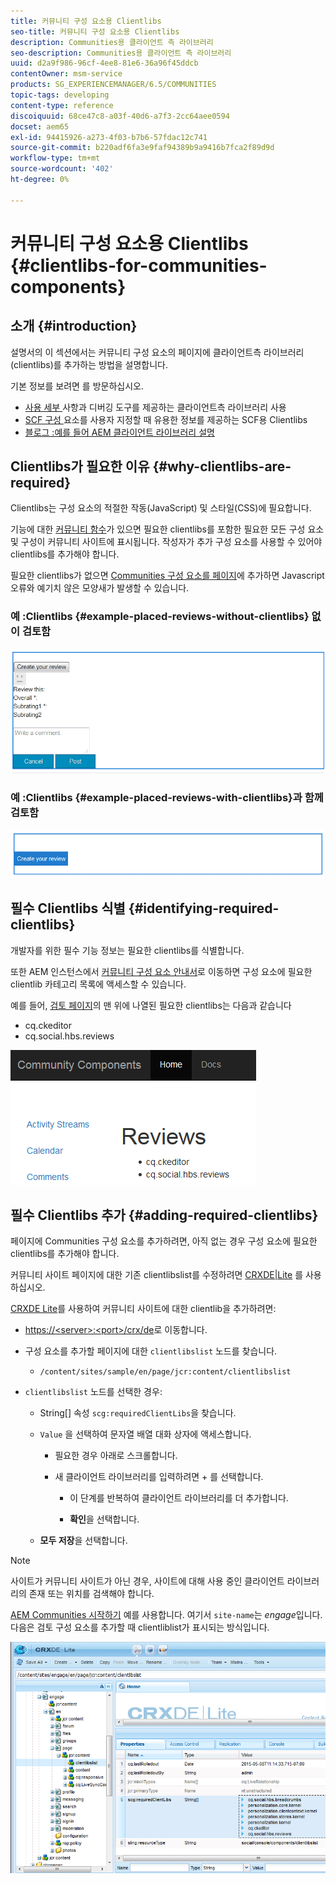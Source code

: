```yaml
---
title: 커뮤니티 구성 요소용 Clientlibs
seo-title: 커뮤니티 구성 요소용 Clientlibs
description: Communities용 클라이언트 측 라이브러리
seo-description: Communities용 클라이언트 측 라이브러리
uuid: d2a9f986-96cf-4ee8-81e6-36a96f45ddcb
contentOwner: msm-service
products: SG_EXPERIENCEMANAGER/6.5/COMMUNITIES
topic-tags: developing
content-type: reference
discoiquuid: 68ce47c8-a03f-40d6-a7f3-2cc64aee0594
docset: aem65
exl-id: 94415926-a273-4f03-b7b6-57fdac12c741
source-git-commit: b220adf6fa3e9faf94389b9a9416b7fca2f89d9d
workflow-type: tm+mt
source-wordcount: '402'
ht-degree: 0%

---
```


# 커뮤니티 구성 요소용 Clientlibs {#clientlibs-for-communities-components}

## 소개 {#introduction}

설명서의 이 섹션에서는 커뮤니티 구성 요소의 페이지에 클라이언트측 라이브러리(clientlibs)를 추가하는 방법을 설명합니다.

기본 정보를 보려면 를 방문하십시오.

* [사용 세부 ](/help/sites-developing/clientlibs.md) 사항과 디버깅 도구를 제공하는 클라이언트측 라이브러리 사용
* [SCF 구성 ](/help/communities/client-customize.md#clientlibs) 요소를 사용자 지정할 때 유용한 정보를 제공하는 SCF용 Clientlibs
* [블로그 :예를 들어 AEM 클라이언트 라이브러리 설명](https://blogs.adobe.com/experiencedelivers/experience-management/clientlibs-explained-example/)

## Clientlibs가 필요한 이유 {#why-clientlibs-are-required}

Clientlibs는 구성 요소의 적절한 작동(JavaScript) 및 스타일(CSS)에 필요합니다.

기능에 대한 [커뮤니티 함수](/help/communities/functions.md)가 있으면 필요한 clientlibs를 포함한 필요한 모든 구성 요소 및 구성이 커뮤니티 사이트에 표시됩니다. 작성자가 추가 구성 요소를 사용할 수 있어야 clientlibs를 추가해야 합니다.

필요한 clientlibs가 없으면 [Communities 구성 요소를 페이지](/help/communities/author-communities.md)에 추가하면 Javascript 오류와 예기치 않은 모양새가 발생할 수 있습니다.

### 예 :Clientlibs {#example-placed-reviews-without-clientlibs} 없이 검토함

![평가](assets/placed-reviews.png)

### 예 :Clientlibs {#example-placed-reviews-with-clientlibs}과 함께 검토함

![reviews-clientlibs](assets/reviews-clientlibs.png)

## 필수 Clientlibs 식별 {#identifying-required-clientlibs}

개발자를 위한 필수 기능 정보는 필요한 clientlibs를 식별합니다.

또한 AEM 인스턴스에서 [커뮤니티 구성 요소 안내서](/help/communities/components-guide.md)로 이동하면 구성 요소에 필요한 clientlib 카테고리 목록에 액세스할 수 있습니다.

예를 들어, [검토 페이지](https://localhost:4502/content/community-components/en/reviews.html)의 맨 위에 나열된 필요한 clientlibs는 다음과 같습니다

* cq.ckeditor
* cq.social.hbs.reviews

![clientlibs 검토](assets/clientlibs-reviews.png)

## 필수 Clientlibs 추가 {#adding-required-clientlibs}

페이지에 Communities 구성 요소를 추가하려면, 아직 없는 경우 구성 요소에 필요한 clientlibs를 추가해야 합니다.

커뮤니티 사이트 페이지에 대한 기존 clientlibslist를 수정하려면 [CRXDE|Lite](#using-crxde-lite) 를 사용하십시오.

[CRXDE Lite](/help/sites-developing/developing-with-crxde-lite.md)를 사용하여 커뮤니티 사이트에 대한 clientlib을 추가하려면:

* [https://&lt;server>:&lt;port>/crx/de](https://localhost:4502/crx/de)로 이동합니다.
* 구성 요소를 추가할 페이지에 대한 `clientlibslist` 노드를 찾습니다.

   * `/content/sites/sample/en/page/jcr:content/clientlibslist`

* `clientlibslist` 노드를 선택한 경우:

   * String[] 속성 `scg:requiredClientLibs`을 찾습니다.
   * `Value` 을 선택하여 문자열 배열 대화 상자에 액세스합니다.

      * 필요한 경우 아래로 스크롤합니다.
      * 새 클라이언트 라이브러리를 입력하려면 + 를 선택합니다.

         * 이 단계를 반복하여 클라이언트 라이브러리를 더 추가합니다.

         * **확인**&#x200B;을 선택합니다.
   * **모두 저장**&#x200B;을 선택합니다.


>[!NOTE]
>
>사이트가 커뮤니티 사이트가 아닌 경우, 사이트에 대해 사용 중인 클라이언트 라이브러리의 존재 또는 위치를 검색해야 합니다.

[AEM Communities 시작하기](/help/communities/getting-started.md) 예를 사용합니다. 여기서 `site-name`는 *engage*&#x200B;입니다. 다음은 검토 구성 요소를 추가할 때 clientliblist가 표시되는 방식입니다.

![review-component](assets/review-component.png)
